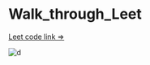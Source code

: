 # Walk_through_Leet

[Leet code link => ](https://leetcode.com/KRISH_7/)

![d](https://github.com/KRISHNA-663/Walk_through_Leet/assets/93438911/040b2dd7-d5b2-463e-b631-68c9f850ec73)

